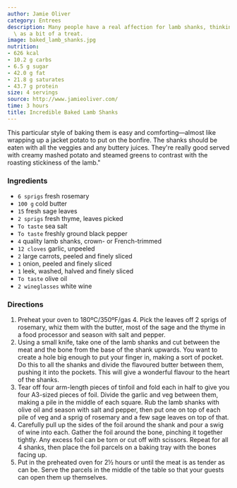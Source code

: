 ```yaml
---
author: Jamie Oliver
category: Entrees
description: Many people have a real affection for lamb shanks, thinking of them\
  \ as a bit of a treat.
image: baked_lamb_shanks.jpg
nutrition:
- 626 kcal
- 10.2 g carbs
- 6.5 g sugar
- 42.0 g fat
- 21.8 g saturates
- 43.7 g protein
size: 4 servings
source: http://www.jamieoliver.com/
time: 3 hours
title: Incredible Baked Lamb Shanks
---
```


This particular style of baking them is easy and comforting—almost like wrapping up a jacket potato to put on the bonfire. The shanks should be eaten with all the veggies and any buttery juices. They're really good served with creamy mashed potato and steamed greens to contrast with the roasting stickiness of the lamb."  
### Ingredients

* `6 sprigs` fresh rosemary
* `100 g` cold butter
* `15` fresh sage leaves
* `2 sprigs` fresh thyme, leaves picked
* `To taste` sea salt
* `To taste` freshly ground black pepper
* `4` quality lamb shanks, crown- or French-trimmed
* `12 cloves` garlic, unpeeled
* `2` large carrots, peeled and finely sliced
* `1` onion, peeled and finely sliced
* `1` leek, washed, halved and finely sliced
* `To taste` olive oil
* `2 wineglasses` white wine

### Directions

1. Preheat your oven to 180ºC/350ºF/gas 4. Pick the leaves off 2 sprigs of rosemary, whiz them with the butter, most of the sage and the thyme in a food processor and season with salt and pepper. 
2. Using a small knife, take one of the lamb shanks and cut between the meat and the bone from the base of the shank upwards. You want to create a hole big enough to put your finger in, making a sort of pocket. Do this to all the shanks and divide the flavoured butter between them, pushing it into the pockets. This will give a wonderful flavour to the heart of the shanks.
3. Tear off four arm-length pieces of tinfoil and fold each in half to give you four A3-sized pieces of foil. Divide the garlic and veg between them, making a pile in the middle of each square. Rub the lamb shanks with olive oil and season with salt and pepper, then put one on top of each pile of veg and a sprig of rosemary and a few sage leaves on top of that. 
4. Carefully pull up the sides of the foil around the shank and pour a swig of wine into each. Gather the foil around the bone, pinching it together tightly. Any excess foil can be torn or cut off with scissors. Repeat for all 4 shanks, then place the foil parcels on a baking tray with the bones facing up. 
5. Put in the preheated oven for 2½ hours or until the meat is as tender as can be. Serve the parcels in the middle of the table so that your guests can open them up themselves.